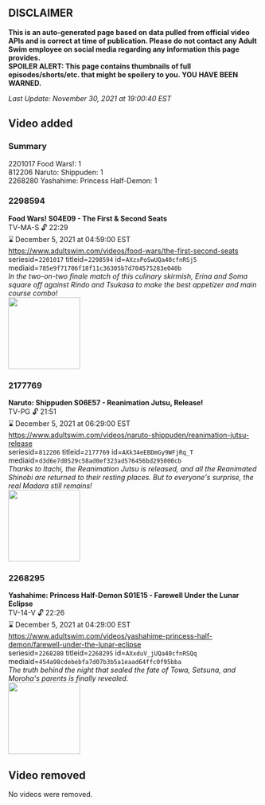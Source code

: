 ## DISCLAIMER
**This is an auto-generated page based on data pulled from official video APIs and is correct at time of publication. Please do not contact any Adult Swim employee on social media regarding any information this page provides.**  
**SPOILER ALERT: This page contains thumbnails of full episodes/shorts/etc. that might be spoilery to you. YOU HAVE BEEN WARNED.**  

_Last Update: November 30, 2021 at 19:00:40 EST_
## Video added
### Summary
2201017 Food Wars!: 1  
812206 Naruto: Shippuden: 1  
2268280 Yashahime: Princess Half-Demon: 1  
### 2298594
**Food Wars! S04E09 - The First & Second Seats**  
TV-MA-S 🔓 22:29  
⌛ December 5, 2021 at 04:59:00 EST  
https://www.adultswim.com/videos/food-wars/the-first-second-seats  
seriesid=`2201017` titleid=`2298594` id=`AXzxPoSwUQa40cfnRSj5` mediaid=`785e9f71706f18f11c36305b7d704575283e040b`  
_In the two-on-two finale match of this culinary skirmish, Erina and Soma square off against Rindo and Tsukasa to make the best appetizer and main course combo!_  
<a href="https://media.cdn.adultswim.com/uploads/20211108/thumbnails/2_211181524191-FoodWars_70_TheFirstAndSecondSeats.png"><img src="https://media.cdn.adultswim.com/uploads/20211108/thumbnails/2_211181524191-FoodWars_70_TheFirstAndSecondSeats.png" height="144px" /></a>
### 2177769
**Naruto: Shippuden S06E57 - Reanimation Jutsu, Release!**  
TV-PG 🔓 21:51  
⌛ December 5, 2021 at 06:29:00 EST  
https://www.adultswim.com/videos/naruto-shippuden/reanimation-jutsu-release  
seriesid=`812206` titleid=`2177769` id=`AXk34eEBDmGy9WFjRq_T` mediaid=`d3d6e7d0529c58ad0ef323ad576456bd295000cb`  
_Thanks to Itachi, the Reanimation Jutsu is released, and all the Reanimated Shinobi are returned to their resting places. But to everyone's surprise, the real Madara still remains!_  
<a href="https://media.cdn.adultswim.com/uploads/20210507/thumbnails/2_2157122465-NarutoShippuden_340_ReanimationJutsuRelease.png"><img src="https://media.cdn.adultswim.com/uploads/20210507/thumbnails/2_2157122465-NarutoShippuden_340_ReanimationJutsuRelease.png" height="144px" /></a>
### 2268295
**Yashahime: Princess Half-Demon S01E15 - Farewell Under the Lunar Eclipse**  
TV-14-V 🔓 22:26  
⌛ December 5, 2021 at 04:29:00 EST  
https://www.adultswim.com/videos/yashahime-princess-half-demon/farewell-under-the-lunar-eclipse  
seriesid=`2268280` titleid=`2268295` id=`AXxduV_jUQa40cfnRSQq` mediaid=`454a98cdebebfa7d07b3b5a1eaad64ffc0f95bba`  
_The truth behind the night that sealed the fate of Towa, Setsuna, and Moroha's parents is finally revealed._  
<a href="https://media.cdn.adultswim.com/uploads/20211008/thumbnails/2_2110811896-YashahimePrincessHalfDemon_115_FarewellTheLunarEclipse.png"><img src="https://media.cdn.adultswim.com/uploads/20211008/thumbnails/2_2110811896-YashahimePrincessHalfDemon_115_FarewellTheLunarEclipse.png" height="144px" /></a>
## Video removed
No videos were removed.  
